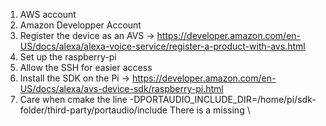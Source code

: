 1) AWS account
2) Amazon Developper Account
3) Register the device as an AVS -> https://developer.amazon.com/en-US/docs/alexa/alexa-voice-service/register-a-product-with-avs.html
4) Set up the raspberry-pi
5) Allow the SSH for easier access
6) Install the SDK on the Pi -> https://developer.amazon.com/en-US/docs/alexa/avs-device-sdk/raspberry-pi.html
7) Care when cmake the line -DPORTAUDIO_INCLUDE_DIR=/home/pi/sdk-folder/third-party/portaudio/include There is a missing \ 
